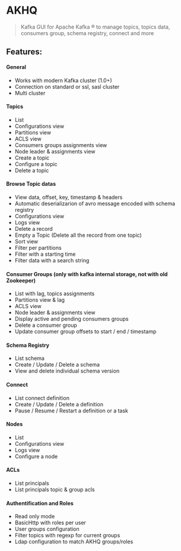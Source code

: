 # AKHQ
> Kafka GUI for Apache Kafka ® to manage topics, topics data, consumers group, schema registry, connect and more

## Features:

#### General
- Works with modern Kafka cluster (1.0+)
- Connection on standard or ssl, sasl cluster
- Multi cluster
#### Topics
- List
- Configurations view
- Partitions view
- ACLS view
- Consumers groups assignments view
- Node leader & assignments view
- Create a topic
- Configure a topic
- Delete a topic
#### Browse Topic datas
- View data, offset, key, timestamp & headers
- Automatic deserializarion of avro message encoded with schema registry
- Configurations view
- Logs view
- Delete a record
- Empty a Topic (Delete all the record from one topic)
- Sort view
- Filter per partitions
- Filter with a starting time
- Filter data with a search string
#### Consumer Groups (only with kafka internal storage, not with old Zookeeper)
- List with lag, topics assignments
- Partitions view & lag
- ACLS view
- Node leader & assignments view
- Display active and pending consumers groups
- Delete a consumer group
- Update consumer group offsets to start / end / timestamp
#### Schema Registry
- List schema
- Create / Update / Delete a schema
- View and delete individual schema version
#### Connect
- List connect definition
- Create / Update / Delete a definition
- Pause / Resume / Restart a definition or a task
#### Nodes
- List
- Configurations view
- Logs view
- Configure a node
#### ACLs
- List principals
- List principals topic & group acls
#### Authentification and Roles
- Read only mode
- BasicHttp with roles per user
- User groups configuration
- Filter topics with regexp for current groups
- Ldap configuration to match AKHQ groups/roles
